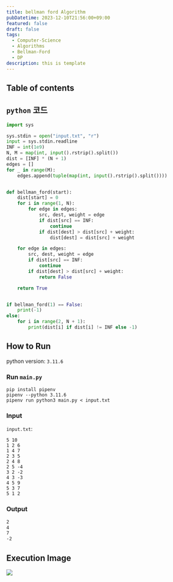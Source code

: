 ```yaml
---
title: bellman ford Algorithm
pubDatetime: 2023-12-10T21:56:00+09:00
featured: false
draft: false
tags:
  - Computer-Science
  - Algorithms
  - Bellman-Ford
  - DP
description: this is template
---
```


## Table of contents

## `python` 코드

```python
import sys

sys.stdin = open("input.txt", "r")
input = sys.stdin.readline
INF = int(1e9)
N, M = map(int, input().rstrip().split())
dist = [INF] * (N + 1)
edges = []
for _ in range(M):
    edges.append(tuple(map(int, input().rstrip().split())))


def bellman_ford(start):
    dist[start] = 0
    for i in range(1, N):
        for edge in edges:
            src, dest, weight = edge
            if dist[src] == INF:
                continue
            if dist[dest] > dist[src] + weight:
                dist[dest] = dist[src] + weight

    for edge in edges:
        src, dest, weight = edge
        if dist[src] == INF:
            continue
        if dist[dest] > dist[src] + weight:
            return False

    return True


if bellman_ford(1) == False:
    print(-1)
else:
    for i in range(2, N + 1):
        print(dist[i] if dist[i] != INF else -1)
```

## How to Run

python version: `3.11.6`

### Run `main.py`

```
pip install pipenv
pipenv --python 3.11.6
pipenv run python3 main.py < input.txt
```

### Input

`input.txt`:

```
5 10
1 2 6
1 4 7
2 3 5
2 4 8
2 5 -4
3 2 -2
4 3 -3
4 5 9
5 3 7
5 1 2
```

### Output

```zsh
2
4
7
-2
```

## Execution Image

![](https://res.cloudinary.com/gyunseo-blog/image/upload/f_auto/v1702213017/image_gtkrwd.png)
